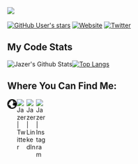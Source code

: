 <img src="https://jazer.co.uk/assets/github_profile_welcome_2.png" />

[![GitHub User's stars](https://img.shields.io/github/stars/jazerbarclay?style=for-the-badge)](https://github.com/jazerbarclay)
[![Website](https://img.shields.io/website?label=jazer.co.uk&style=for-the-badge&url=https%3A%2F%2Fjazer.co.uk)](https://jazer.co.uk)
[![Twitter](https://img.shields.io/twitter/follow/jazerbarclay?color=1DA1F2&logo=twitter&style=for-the-badge)](https://twitter.com/intent/follow?original_referer=https%3A%2F%2Fgithub.com%jazerbarclay&screen_name=jazerbarclay)

## My Code Stats
![Jazer's Github Stats](https://github-readme-stats.vercel.app/api?username=jazerbarclay&count_private=true&show_icons=true&hide_border=true&hide_title=true)[![Top Langs](https://github-readme-stats.vercel.app/api/top-langs/?username=jazerbarclay&layout=compact&hide_border=true&count_private=true)](https://github.com/jazerbarclay/github-readme-stats)

## Where You Can Find Me:

[<img align="left" alt="My Portfolio Site" width="22px" src="https://raw.githubusercontent.com/iconic/open-iconic/master/svg/globe.svg" />](https://jazer.co.uk/)

[<img align="left" alt="Jazer | Twitter" width="22px" src="https://cdn.jsdelivr.net/npm/simple-icons@v3/icons/twitter.svg" />](https://twitter.com/jazerbarclay)

[<img align="left" alt="Jazer | LinkedIn" width="22px" src="https://cdn.jsdelivr.net/npm/simple-icons@v3/icons/linkedin.svg" />](https://www.linkedin.com/in/jazer-barclay)

[<img align="left" alt="Jazer | Instagram" width="22px" src="https://cdn.jsdelivr.net/npm/simple-icons@v3/icons/instagram.svg" />](https://www.instagram.com/jazerbarclay)
